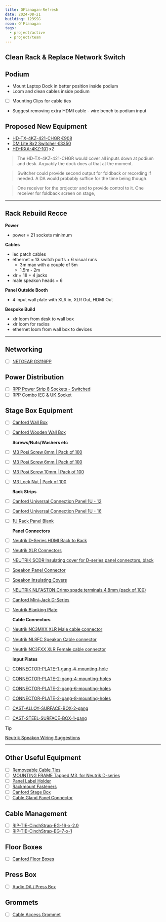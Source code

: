 ```yaml
---
title: OFlanagan-Refresh
date: 2024-08-21
building: 123SSG
room: O'Flanagan
tags:
  - project/active
  - project/team
---
```


## Clean Rack & Replace Network Switch




## Podium
- Mount Laptop Dock in better position inside podium
- Loom and clean cables inside podium
- [ ] Mounting Clips for cable ties
- Suggest removing extra HDMI cable - wire bench to podium input
## Proposed New Equipment
- [HD-TX-4KZ-421-CHGR €908](https://www.crestron.com/Products/Video/DM-Essentials/Switching-Transmitters-Receivers/HD-TX-4KZ-421-CHGR)
- [DM Lite 8x2 Switcher €3350](https://www.crestron.com/Products/Video/DigitalMedia-Switchers/Fixed-Switchers/HD-PS622)
- [HD-RXA-4KZ-101](https://www.crestron.com/Products/Video/HDMI-Solutions/HDMI-Extenders/HD-RXA-4KZ-101) x2

> The HD-TX-4KZ-421-CHGR would cover all inputs down at podium and desk. Arguably the dock does al that at the moment.


> Switcher could provide second output for foldback or recording if needed. A DA would probably suffice for the time being though.


> One receiver for the projector and to provide control to it.
> One receiver for foldback screen on stage,

---
## Rack Rebuild Recce

  **Power**
- power = 21 sockets minimum

**Cables**
- iec patch cables
- ethernet = 13 switch ports + 6 visual runs
	- 3m max with a couple of 5m
	- 1.5m - 2m 
- xlr = 18 + 4 jacks
- male speakon heads = 6

**Panel Outside Booth**
- 4 input wall plate with XLR in, XLR Out, HDMI Out

**Bespoke Build**
- xlr loom from desk to wall box
- xlr loom for radios
- ethernet loom from wall box to devices

---

## Networking
- [ ] [NETGEAR GS116PP](https://www.elara.ie/productdetail.aspx?manufacturer=NETGEAR&mancode=GS116PP-100EUS&productcode=MME0714416)
## Power Distribution
- [ ] [RPP Power Strip 8 Sockets - Switched](https://www.canford.co.uk/Products/2025194/42-6002_RPP-POWER-DISTRIBUTION-UNIT-X198S)
- [ ] [RPP Combo IEC & UK Socket](https://www.canford.co.uk/RPP-POWER-DISTRIBUTION-UNITS-Rackmount-combination-type)

## Stage Box Equipment
- [ ] [Canford Wall Box](https://www.canford.co.uk/CANFORD-RACKBOX-Wall-racks-steel)
- [ ] [Canford Wooden Wall Box](https://www.canford.co.uk/Wall-mount-wooden-racks-and-cabinets/CANFORD-RACKS-ES414-Series-19-Inch-wall-racks-Wooden)

  **Screws/Nuts/Washers etc**
- [ ] [M3 Posi Screw 8mm | Pack of 100](https://www.canford.co.uk/Products/2024023/14-322_M3-POZI-SCREW-Csk-MS-CB-8mm-pack-of-100)
- [ ] [M3 Posi Screw 6mm | Pack of 100](https://www.canford.co.uk/Products/2024023/14-321_M3-POZI-SCREW-Csk-MS-CB-6mm-pack-of-100)
- [ ] [M3 Posi Screw 10mm | Pack of 100](https://www.canford.co.uk/Products/2024023/14-323_M3-POZI-SCREW-Csk-MS-CB-10mm-pack-of-100)
- [ ] [M3 Lock Nut | Pack of 100](https://www.canford.co.uk/Products/14-081_M3-NYLOC-NUT-Type-P-MS-ZCP-pack-of-100)

  **Rack Strips**
- [ ] [Canford Universal Connection Panel 1U - 12](https://www.canford.co.uk/Products/2015902/45-3367_CANFORD-UNIVERSAL-CONNECTION-PANEL-Kit-1U-1x12-black)
- [ ] [Canford Universal Connection Panel 1U - 16](https://www.canford.co.uk/Products/2015902/45-3391_CANFORD-UNIVERSAL-CONNECTION-PANEL-Kit-1U-1x16-black)
- [ ] [1U Rack Panel Blank](https://www.canford.co.uk/Products/19-2121_CANFORD-RACK-PANEL-BLANK-FULL-WIDTH-1U-Flat-aluminium-black-anodised)

  **Panel Connectors**
- [ ] [Neutrik D-Series HDMI Back to Back](https://www.canford.co.uk/NEUTRIK-HDMI-CONNECTORS-Panel-Universal-D-Series-Back-to-back)
- [ ] [Neutrik XLR Connectors](https://www.canford.co.uk/NEUTRIK-XLR-PANEL-CONNECTORS-D-L-series)
- [ ] [NEUTRIK SCDR Insulating cover for D-series panel connectors, black](https://www.canford.co.uk/Products/46-4022_NEUTRIK-SCDR-Insulating-cover-for-D-series-panel-connectors-black)
- [ ] [Speakon Panel Connector](https://www.canford.co.uk/NEUTRIK-SPEAKON-LOUDSPEAKER-CONNECTORS-Panel-types)
- [ ] [Speakon Insulating Covers](https://www.canford.co.uk/Products/42-029_CANFORD-SCDR-NAC-Insulating-cover-for-NAC3MP-panel-connectors-red)
- [ ] [NEUTRIK NLFASTON Crimp spade terminals 4.8mm (pack of 100)](https://www.canford.co.uk/Products/43-047_NEUTRIK-NLFASTON-Crimp-spade-terminals-4.8mm-pack-of-100)
- [ ] [Canford Mini-Jack D-Series](https://www.canford.co.uk/Products/2015907/49-290_CANFORD-D-SERIES-3.5mm-3-pole-jack-black)
- [ ] [Neutrik Blanking Plate](https://www.canford.co.uk/Products/2024027/40-992_NEUTRIK-DBA-BL-XLR-BLANKING-PLATE-D-series-surface-mount-black)

  **Cable Connectors**
- [ ] [Neutrik NC3MXX XLR Male cable connector](https://www.canford.co.uk/Products/41-032_NEUTRIK-NC3MXX-XLR-Male-cable-connector-nickel-shell-silver-plated-contacts)
- [ ] [Neutrik NL8FC Speakon Cable connector](https://www.canford.co.uk/Products/43-081_NEUTRIK-NL8FC-SPEAKON-Cable-connector)
- [ ] [Neutrik NC3FXX XLR Female cable connector](https://www.canford.co.uk/Products/41-031_NEUTRIK-NC3FXX-XLR-Female-cable-connector-nickel-shell-silver-plated-contacts)

  **Input Plates**
- [ ] [CONNECTOR-PLATE-1-gang-4-mounting-hole](https://www.canford.co.uk/Products/20244/49-607_CANFORD-F41B-CONNECTOR-PLATE-1-gang-4-mounting-hole-black)
- [ ] [CONNECTOR-PLATE-2-gang-4-mounting-holes](https://www.canford.co.uk/Products/20244/49-617_CANFORD-F4B-CONNECTOR-PLATE-2-gang-4-mounting-holes-black)
- [ ] [CONNECTOR-PLATE-2-gang-6-mounting-holes](https://www.canford.co.uk/Products/20244/49-619_CANFORD-F6B-CONNECTOR-PLATE-2-gang-6-mounting-holes-black)
- [ ] [CONNECTOR-PLATE-2-gang-8-mounting-holes](https://www.canford.co.uk/Products/20244/49-621_CANFORD-F8B-CONNECTOR-PLATE-2-gang-8-mounting-holes-black)
- [ ] [CAST-ALLOY-SURFACE-BOX-2-gang](https://www.canford.co.uk/Products/20244/49-551_CAST-ALLOY-SURFACE-BOX-2-gang)
- [ ] [CAST-STEEL-SURFACE-BOX-1-gang](https://www.canford.co.uk/Products/20244/49-549_CAST-STEEL-SURFACE-BOX-1-gang)

>[!Tip]
> [Neutrik Speakon Wiring Suggestions](https://www.canford.co.uk/ProductResources/resources/N/Neutrik/Neutrik%20Speakon%20wiring%20suggestions.pdf)
---

## Other Useful Equipment
- [ ] [Removeable Cable Ties](https://www.canford.co.uk/MILLEPEDE-MILLE-TIE-CABLE-TIES-Non-crush)
- [ ] [MOUNTING FRAME Tapped M3, for Neutrik D-series](https://www.canford.co.uk/Products/40-790_CANFORD-MOUNTING-FRAME-Tapped-M3-for-Neutrik-D-series-and-similar-connectors)
- [ ] [Panel Label Holder](https://www.canford.co.uk/NEUTRIK-XLR-LABEL-HOLDERS)
- [ ] [Rackmount Fasteners](https://www.canford.co.uk/RACKMOUNT-FASTENERS)
- [ ] [Canford Stage Box](https://www.canford.co.uk/CANFORD-STAGEBOXES-Modular-steel)
- [ ] [Cable Gland Panel Connector](https://www.canford.co.uk/Products/2015907/49-178_CANFORD-D-SERIES-CABLE-GLAND-Spiral-M20)
## Cable Management
- [ ] [RIP-TIE-CinchStrap-EG-16-x-2.0](https://www.canford.co.uk/Products/39-0772_RIP-TIE-CinchStrap-EG-16-x-2.0-inch-black)
- [ ] [RIP-TIE-CinchStrap-EG-7-x-1](https://www.canford.co.uk/Products/39-130_RIP-TIE-CinchStrap-EG-7-x-1-inch-black-pack-of-2)
## Floor Boxes
- [ ] [Canford Floor Boxes](https://www.canford.co.uk/CANFORD-FLOOR-BOXES)

## Press Box
- [ ] [Audio DA / Press Box](https://www.canford.co.uk/Products/2030063/95-651_SONIFEX-RB-DA6-DISTRIBUTION-AMPLIFIER-Audio-2x6-14x-XLR-1U-rackmount)

## Grommets
- [ ] [Cable Access Grommet](https://www.canford.co.uk/COLES-CABLE-ACCESS-GROMMETS)


